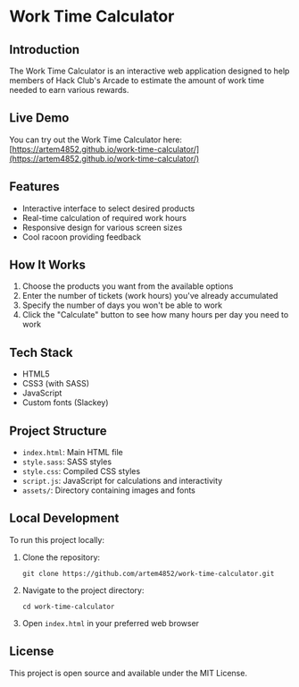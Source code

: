 # Work Time Calculator

## Introduction

The Work Time Calculator is an interactive web application designed to help members of Hack Club's Arcade to estimate the amount of work time needed to earn various rewards.

## Live Demo

You can try out the Work Time Calculator here: [https://artem4852.github.io/work-time-calculator/](https://artem4852.github.io/work-time-calculator/)

## Features

- Interactive interface to select desired products
- Real-time calculation of required work hours
- Responsive design for various screen sizes
- Cool racoon providing feedback

## How It Works

1. Choose the products you want from the available options
2. Enter the number of tickets (work hours) you've already accumulated
3. Specify the number of days you won't be able to work
4. Click the "Calculate" button to see how many hours per day you need to work

## Tech Stack

- HTML5
- CSS3 (with SASS)
- JavaScript
- Custom fonts (Slackey)

## Project Structure

- `index.html`: Main HTML file
- `style.sass`: SASS styles
- `style.css`: Compiled CSS styles
- `script.js`: JavaScript for calculations and interactivity
- `assets/`: Directory containing images and fonts

## Local Development

To run this project locally:

1. Clone the repository:
   ```
   git clone https://github.com/artem4852/work-time-calculator.git
   ```
2. Navigate to the project directory:
   ```
   cd work-time-calculator
   ```
3. Open `index.html` in your preferred web browser

## License

This project is open source and available under the MIT License.
